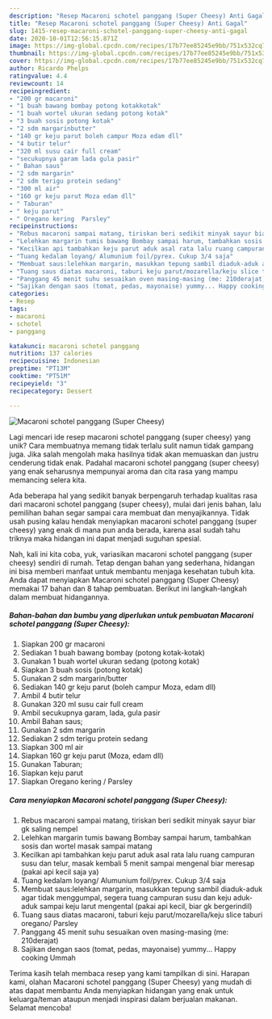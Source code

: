```yaml
---
description: "Resep Macaroni schotel panggang (Super Cheesy) Anti Gagal"
title: "Resep Macaroni schotel panggang (Super Cheesy) Anti Gagal"
slug: 1415-resep-macaroni-schotel-panggang-super-cheesy-anti-gagal
date: 2020-10-01T12:56:15.871Z
image: https://img-global.cpcdn.com/recipes/17b77ee85245e9bb/751x532cq70/macaroni-schotel-panggang-super-cheesy-foto-resep-utama.jpg
thumbnail: https://img-global.cpcdn.com/recipes/17b77ee85245e9bb/751x532cq70/macaroni-schotel-panggang-super-cheesy-foto-resep-utama.jpg
cover: https://img-global.cpcdn.com/recipes/17b77ee85245e9bb/751x532cq70/macaroni-schotel-panggang-super-cheesy-foto-resep-utama.jpg
author: Ricardo Phelps
ratingvalue: 4.4
reviewcount: 14
recipeingredient:
- "200 gr macaroni"
- "1 buah bawang bombay potong kotakkotak"
- "1 buah wortel ukuran sedang potong kotak"
- "3 buah sosis potong kotak"
- "2 sdm margarinbutter"
- "140 gr keju parut boleh campur Moza edam dll"
- "4 butir telur"
- "320 ml susu cair full cream"
- "secukupnya garam lada gula pasir"
- " Bahan saus"
- "2 sdm margarin"
- "2 sdm terigu protein sedang"
- "300 ml air"
- "160 gr keju parut Moza edam dll"
- " Taburan"
- " keju parut"
- " Oregano kering  Parsley"
recipeinstructions:
- "Rebus macaroni sampai matang, tiriskan beri sedikit minyak sayur biar gk saling nempel"
- "Lelehkan margarin tumis bawang Bombay sampai harum, tambahkan sosis dan wortel masak sampai matang"
- "Kecilkan api tambahkan keju parut aduk asal rata lalu ruang campuran susu dan telur, masak kembali 5 menit sampai mengenal biar meresap (pakai api kecil saja ya)"
- "Tuang kedalam loyang/ Alumunium foil/pyrex. Cukup 3/4 saja"
- "Membuat saus:lelehkan margarin, masukkan tepung sambil diaduk-aduk agar tidak menggumpal, segera tuang campuran susu dan keju aduk-aduk sampai keju larut mengental (pakai api kecil, biar gk bergerindil)"
- "Tuang saus diatas macaroni, taburi keju parut/mozarella/keju slice taburi oregano/ Parsley"
- "Panggang 45 menit suhu sesuaikan oven masing-masing (me: 210derajat)"
- "Sajikan dengan saos (tomat, pedas, mayonaise) yummy... Happy cooking Ummah"
categories:
- Resep
tags:
- macaroni
- schotel
- panggang

katakunci: macaroni schotel panggang 
nutrition: 137 calories
recipecuisine: Indonesian
preptime: "PT13M"
cooktime: "PT51M"
recipeyield: "3"
recipecategory: Dessert

---
```



![Macaroni schotel panggang (Super Cheesy)](https://img-global.cpcdn.com/recipes/17b77ee85245e9bb/751x532cq70/macaroni-schotel-panggang-super-cheesy-foto-resep-utama.jpg)

Lagi mencari ide resep macaroni schotel panggang (super cheesy) yang unik? Cara membuatnya memang tidak terlalu sulit namun tidak gampang juga. Jika salah mengolah maka hasilnya tidak akan memuaskan dan justru cenderung tidak enak. Padahal macaroni schotel panggang (super cheesy) yang enak seharusnya mempunyai aroma dan cita rasa yang mampu memancing selera kita.



Ada beberapa hal yang sedikit banyak berpengaruh terhadap kualitas rasa dari macaroni schotel panggang (super cheesy), mulai dari jenis bahan, lalu pemilihan bahan segar sampai cara membuat dan menyajikannya. Tidak usah pusing kalau hendak menyiapkan macaroni schotel panggang (super cheesy) yang enak di mana pun anda berada, karena asal sudah tahu triknya maka hidangan ini dapat menjadi suguhan spesial.


Nah, kali ini kita coba, yuk, variasikan macaroni schotel panggang (super cheesy) sendiri di rumah. Tetap dengan bahan yang sederhana, hidangan ini bisa memberi manfaat untuk membantu menjaga kesehatan tubuh kita. Anda dapat menyiapkan Macaroni schotel panggang (Super Cheesy) memakai 17 bahan dan 8 tahap pembuatan. Berikut ini langkah-langkah dalam membuat hidangannya.

<!--inarticleads1-->

##### Bahan-bahan dan bumbu yang diperlukan untuk pembuatan Macaroni schotel panggang (Super Cheesy):

1. Siapkan 200 gr macaroni
1. Sediakan 1 buah bawang bombay (potong kotak-kotak)
1. Gunakan 1 buah wortel ukuran sedang (potong kotak)
1. Siapkan 3 buah sosis (potong kotak)
1. Gunakan 2 sdm margarin/butter
1. Sediakan 140 gr keju parut (boleh campur Moza, edam dll)
1. Ambil 4 butir telur
1. Gunakan 320 ml susu cair full cream
1. Ambil secukupnya garam, lada, gula pasir
1. Ambil  Bahan saus;
1. Gunakan 2 sdm margarin
1. Sediakan 2 sdm terigu protein sedang
1. Siapkan 300 ml air
1. Siapkan 160 gr keju parut (Moza, edam dll)
1. Gunakan  Taburan;
1. Siapkan  keju parut
1. Siapkan  Oregano kering / Parsley




<!--inarticleads2-->

##### Cara menyiapkan Macaroni schotel panggang (Super Cheesy):

1. Rebus macaroni sampai matang, tiriskan beri sedikit minyak sayur biar gk saling nempel
1. Lelehkan margarin tumis bawang Bombay sampai harum, tambahkan sosis dan wortel masak sampai matang
1. Kecilkan api tambahkan keju parut aduk asal rata lalu ruang campuran susu dan telur, masak kembali 5 menit sampai mengenal biar meresap (pakai api kecil saja ya)
1. Tuang kedalam loyang/ Alumunium foil/pyrex. Cukup 3/4 saja
1. Membuat saus:lelehkan margarin, masukkan tepung sambil diaduk-aduk agar tidak menggumpal, segera tuang campuran susu dan keju aduk-aduk sampai keju larut mengental (pakai api kecil, biar gk bergerindil)
1. Tuang saus diatas macaroni, taburi keju parut/mozarella/keju slice taburi oregano/ Parsley
1. Panggang 45 menit suhu sesuaikan oven masing-masing (me: 210derajat)
1. Sajikan dengan saos (tomat, pedas, mayonaise) yummy... Happy cooking Ummah




Terima kasih telah membaca resep yang kami tampilkan di sini. Harapan kami, olahan Macaroni schotel panggang (Super Cheesy) yang mudah di atas dapat membantu Anda menyiapkan hidangan yang enak untuk keluarga/teman ataupun menjadi inspirasi dalam berjualan makanan. Selamat mencoba!
